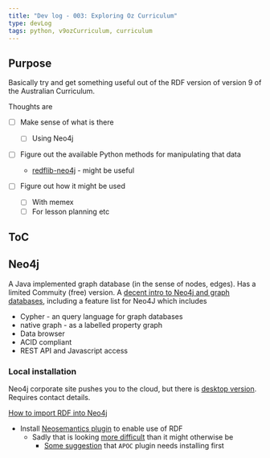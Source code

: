 ```yaml
--- 
title: "Dev log - 003: Exploring Oz Curriculum"
type: devLog
tags: python, v9ozCurriculum, curriculum
---
```


## Purpose

Basically try and get something useful out of the RDF version of version 9 of the Australian Curriculum.

Thoughts are

- [ ] Make sense of what is there

  - [ ] Using Neo4j
- [ ] Figure out the available Python methods for manipulating that data

    - [redflib-neo4j](https://github.com/neo4j-labs/rdflib-neo4j) - might be useful

- [ ] Figure out how it might be used 

  - [ ] With memex
  - [ ] For lesson planning etc

## ToC



## Neo4j

A Java implemented graph database (in the sense of nodes, edges). Has a limited Commuity (free) version. A [decent intro to Neo4j and graph databases](https://www.graphable.ai/software/what-is-neo4j-graph-database/), including a feature list for Neo4J which includes

- Cypher - an query language for graph databases
- native graph - as a labelled property graph
- Data browser
- ACID compliant
- REST API and Javascript access

### Local installation

Neo4j corporate site pushes you to the cloud, but there is [desktop version](https://neo4j.com/download/?gad_source=1). Requires contact details.

[How to import RDF into Neo4j](https://teepika-r-m.medium.com/how-to-import-rdf-data-into-neo4j-68f051a3cfd5)

- Install [Neosemantics plugin](https://neo4j.com/labs/neosemantics/4.1/introduction/) to enable use of RDF
    - Sadly that is looking [more difficult](https://community.neo4j.com/t/neosemantics-n10s-graph-app-problems-with-install/58816/2) than it might otherwise be
        - [Some suggestion](https://community.neo4j.com/t/problem-installing-neosemantics-on-neo4j-desktop/20825) that `APOC` plugin needs installing first

